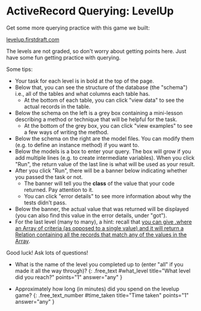 # ActiveRecord Querying: LevelUp

Get some more querying practice with this game we built:

[levelup.firstdraft.com](https://levelup.firstdraft.com/)

The levels are not graded, so don't worry about getting points here. Just have some fun getting practice with querying.

Some tips:

- Your task for each level is in bold at the top of the page.
- Below that, you can see the structure of the database (the "schema") i.e., all of the tables and what columns each table has.
  - At the bottom of each table, you can click "view data" to see the actual records in the table.
- Below the schema on the left is a grey box containing a mini-lesson describing a method or technique that will be helpful for the task.
  - At the bottom of the grey box, you can click "view examples" to see a few ways of writing the method.
- Below the schema on the right are the model files. You can modify them (e.g. to define an instance method) if you want to.
- Below the models is a box to enter your query. The box will grow if you add multiple lines (e.g. to create intermediate variables). When you click "Run", the  return value of the last line is what will be used as your result.
- After you click "Run", there will be a banner below indicating whether you passed the task or not.
  - The banner will tell you the **class** of the value that your code returned. Pay attention to it.
  - You can click "error details" to see more information about why the tests didn't pass.
- Below the banner, the actual value that was returned will be displayed (you can also find this value in the error details, under "got").
- For the last level (many to many), a hint: recall that [you can give .where an Array of criteria (as opposed to a single value) and it will return a Relation containing all the records that match any of the values in the Array](https://learn.firstdraft.com/lessons/130-contact-book-first-database#using-where-with-an-array-of-criteria).

Good luck! Ask lots of questions!

- What is the name of the level you completed up to (enter "all" if you made it all the way through)?
{: .free_text #what_level title="What level did you reach?" points="1" answer="any" }

- Approximately how long (in minutes) did you spend on the levelup game?
{: .free_text_number #time_taken title="Time taken" points="1" answer="any" }

